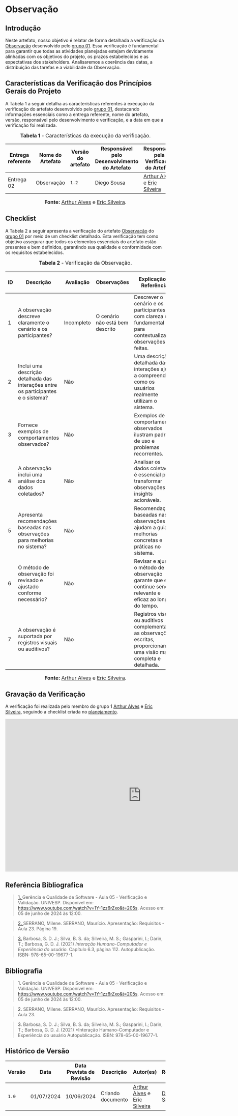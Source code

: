 # Observação

## <a>Introdução</a>

Neste artefato, nosso objetivo é relatar de forma detalhada a verificação da <a href="https://requisitos-de-software.github.io/2024.1-CarteiradeTrabalhoDigital/#/Elicitacao/TecnicasElicitacao/Execucao/EncenacaoAdaptada">Observação</a> desenvolvido pelo <a href="https://requisitos-de-software.github.io/2024.1-CarteiradeTrabalhoDigital/">grupo 01</a>. Essa verificação é fundamental para garantir que todas as atividades planejadas estejam devidamente alinhadas com os objetivos do projeto, os prazos estabelecidos e as expectativas dos stakeholders. Analisaremos a coerência das datas, a distribuição das tarefas e a viabilidade da Observação.

## <a>Características da Verificação dos Princípios Gerais do Projeto</a>

A Tabela 1 a seguir detalha as características referentes à execução da verificação do artefato desenvolvido pelo <a href="https://requisitos-de-software.github.io/2024.1-CarteiradeTrabalhoDigital/">grupo 01</a>, destacando informações essenciais como a entrega referente, nome do artefato, versão, responsável pelo desenvolvimento e verificação, e a data em que a verificação foi realizada.

<center>

<font size="3"><p style="text-align: center"><b>Tabela 1</b> - Características da execução da verificação.</p></font>

|**Entrega referente**|**Nome do Artefato**|**Versão do artefato**|**Responsável pelo Desenvolvimento do Artefato**|**Responsável pela Verificação do Artefato**|**Data da Verificação**|
|---------|---------|---------|-----------|------------------|------|
|Entrega 02|Observação|`1.2`|Diego Sousa|[Arthur Alves](https://github.com/arthrok) e [Eric Silveira](https://github.com/ericbky)|01/07|

<font size="3"><p style="text-align: center"><b>Fonte: </b> [Arthur Alves](https://github.com/arthrok) e [Eric Silveira](https://github.com/ericbky).</p></font>
</center>

## <a>Checklist</a>

A Tabela 2 a seguir apresenta a verificação do artefato <a href="https://requisitos-de-software.github.io/2024.1-CarteiradeTrabalhoDigital/#/Elicitacao/TecnicasElicitacao/Execucao/EncenacaoAdaptada">Observação</a> do <a href="https://requisitos-de-software.github.io/2024.1-CarteiradeTrabalhoDigital/">grupo 01</a> por meio de um checklist detalhado. Esta verificação tem como objetivo assegurar que todos os elementos essenciais do artefato estão presentes e bem definidos, garantindo sua qualidade e conformidade com os requisitos estabelecidos.

<center>

<font size="3"><p style="text-align: center"><b>Tabela 2</b> - Verificação da Observação.</p></font>

| **ID** | **Descrição** | **Avaliação** | **Observações** | **Explicação e Referência** | **Imagem da Referência** |
| ---- | ----------- | ----------- | ------------- | ------------- | ------------- | 
| 1 | A observação descreve claramente o cenário e os participantes? | Incompleto | O cenário não está bem descrito | Descrever o cenário e os participantes com clareza é fundamental para contextualizar as observações feitas. | <button style="background-color: blue; color: white; border: none; padding: 5px 10px; cursor: pointer;" onclick="window.open('../Prints/301.png', '_blank', 'toolbar=no,scrollbars=yes,resizable=yes,width=600,height=600');">Imagem</button>|
| 2 | Inclui uma descrição detalhada das interações entre os participantes e o sistema? | Não | | Uma descrição detalhada das interações ajuda a compreender como os usuários realmente utilizam o sistema. | <button style="background-color: blue; color: white; border: none; padding: 5px 10px; cursor: pointer;" onclick="window.open('../Prints/301.png', '_blank', 'toolbar=no,scrollbars=yes,resizable=yes,width=600,height=600');">Imagem</button>|
| 3 | Fornece exemplos de comportamentos observados? | Não | | Exemplos de comportamentos observados ilustram padrões de uso e problemas recorrentes. | <button style="background-color: blue; color: white; border: none; padding: 5px 10px; cursor: pointer;" onclick="window.open('../Prints/301.png', '_blank', 'toolbar=no,scrollbars=yes,resizable=yes,width=600,height=600');">Imagem</button>|
| 4 | A observação inclui uma análise dos dados coletados? | Não | | Analisar os dados coletados é essencial para transformar observações em insights acionáveis. | <button style="background-color: blue; color: white; border: none; padding: 5px 10px; cursor: pointer;" onclick="window.open('../Prints/301.png', '_blank', 'toolbar=no,scrollbars=yes,resizable=yes,width=600,height=600');">Imagem</button> |
| 5 | Apresenta recomendações baseadas nas observações para melhorias no sistema? | Não | | Recomendações baseadas nas observações ajudam a guiar melhorias concretas e práticas no sistema. | <button style="background-color: blue; color: white; border: none; padding: 5px 10px; cursor: pointer;" onclick="window.open('../Prints/301.png', '_blank', 'toolbar=no,scrollbars=yes,resizable=yes,width=600,height=600');">Imagem</button>|
| 6 | O método de observação foi revisado e ajustado conforme necessário? | Não | | Revisar e ajustar o método de observação garante que ele continue sendo relevante e eficaz ao longo do tempo. |<button style="background-color: blue; color: white; border: none; padding: 5px 10px; cursor: pointer;" onclick="window.open('../Prints/301.png', '_blank', 'toolbar=no,scrollbars=yes,resizable=yes,width=600,height=600');">Imagem</button> |
| 7 | A observação é suportada por registros visuais ou auditivos? | Não | | Registros visuais ou auditivos complementam as observações escritas, proporcionando uma visão mais completa e detalhada. | <button style="background-color: blue; color: white; border: none; padding: 5px 10px; cursor: pointer;" onclick="window.open('../Prints/301.png', '_blank', 'toolbar=no,scrollbars=yes,resizable=yes,width=600,height=600');">Imagem</button>|

<font size="3"><p style="text-align: center"><b>Fonte: </b> [Arthur Alves](https://github.com/arthrok) e [Eric Silveira](https://github.com/ericbky).</p></font>
</center>

## <a>Gravação da Verificação</a>

A verificação foi realizada pelo membro do grupo 1 [Arthur Alves](https://github.com/arthrok) e [Eric Silveira](https://github.com/ericbky), seguindo a checklist criada no [planejamento](https://requisitos-de-software.github.io/2024.1-DiarioOficialdaUniao/verificacao/grupo2/etapa2/planejamento-verificacao-grupo2/).

<iframe width="853" height="480" src="https://www.youtube.com/embed/lQ0JUcV8U7Q?si=CXBIXROdUCm5IyA2" title="YouTube video player" frameborder="0" allow="accelerometer; autoplay; clipboard-write; encrypted-media; gyroscope; picture-in-picture; web-share" referrerpolicy="strict-origin-when-cross-origin" allowfullscreen></iframe>

## <a>Referência Bibliografica</a>
> <a id="REF1" href="#anchor_1">1. </a>Gerência e Qualidade de Software - Aula 05 - Verificação e Validação. UNIVESP. Disponível em: <https://www.youtube.com/watch?v=1Y-1zz6rZxo&t=205s>. Acesso em: 05 de junho de 2024 às 12:00.

> <a id="REF2" href="#anchor_2">2. </a>SERRANO, Milene. SERRANO, Maurício. Apresentação: Requisitos - Aula 23. Página 19.

> <a id="FRM3" href="#anchor_3">3.</a> Barbosa, S. D. J.; Silva, B. S. da; Silveira, M. S.; Gasparini, I.; Darin, T.; Barbosa, G. D. J. (2021) *Interação Humano-Computador e Experiência do usuário.* Capítulo 6.3, página 112. Autopublicação. ISBN: 978-65-00-19677-1.


## <a>Bibliografia</a>
> <a>1. </a>Gerência e Qualidade de Software - Aula 05 - Verificação e Validação. UNIVESP. Disponível em: <https://www.youtube.com/watch?v=1Y-1zz6rZxo&t=205s>. Acesso em: 05 de junho de 2024 às 12:00.

> <a>2. </a>SERRANO, Milene. SERRANO, Maurício. Apresentação: Requisitos - Aula 23.

> <a>3.</a> Barbosa, S. D. J.; Silva, B. S. da; Silveira, M. S.; Gasparini, I.; Darin, T.; Barbosa, G. D. J. (2021) *Interação Humano-Computador e Experiência do usuário Autopublicação. ISBN: 978-65-00-19677-1.

## <a>Histórico de Versão</a>

| Versão| Data | Data Prevista de Revisão| Descrição  | Autor(es)  | Revisor(es) |
| ------- | ------ | ------ | ------- | -------- | -------- |
| `1.0` | 01/07/2024 | 10/06/2024 | Criando documento |[Arthur Alves](https://github.com/arthrok) e [Eric Silveira](https://github.com/ericbky)|[Diego Sousa](https://github.com/DiegoSousaLeite)|